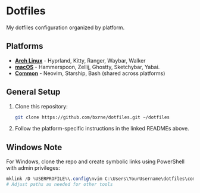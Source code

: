 # Dotfiles

My dotfiles configuration organized by platform.

## Platforms

- **[Arch Linux](./archlinux/README.md)** - Hyprland, Kitty, Ranger, Waybar, Walker
- **[macOS](./macos/README.md)** - Hammerspoon, Zellij, Ghostty, Sketchybar, Yabai.
- **[Common](./common/README.md)** - Neovim, Starship, Bash (shared across platforms)

## General Setup

1. Clone this repository:
   ```bash
   git clone https://github.com/bxrne/dotfiles.git ~/dotfiles
   ```

2. Follow the platform-specific instructions in the linked READMEs above.

## Windows Note

For Windows, clone the repo and create symbolic links using PowerShell with admin privileges:
```powershell
mklink /D %USERPROFILE%\.config\nvim C:\Users\YourUsername\dotfiles\common\nvim
# Adjust paths as needed for other tools
```

